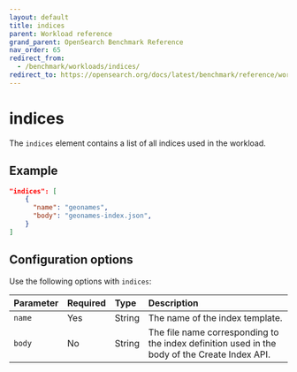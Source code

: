 ```yaml
---
layout: default
title: indices
parent: Workload reference
grand_parent: OpenSearch Benchmark Reference
nav_order: 65
redirect_from:
  - /benchmark/workloads/indices/
redirect_to: https://opensearch.org/docs/latest/benchmark/reference/workloads/indices/
---
```


<!-- vale off -->
# indices
<!-- vale on -->

The `indices` element contains a list of all indices used in the workload. 

## Example

```json
"indices": [
    {
      "name": "geonames",
      "body": "geonames-index.json",
    }
]
```

## Configuration options

Use the following options with `indices`:

Parameter | Required | Type | Description
:--- | :--- | :--- | :---
`name` | Yes | String | The name of the index template. 
`body` | No | String | The file name corresponding to the index definition used in the body of the Create Index API. 
